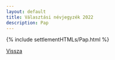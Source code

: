 ```yaml
---
layout: default
title: Választási névjegyzék 2022
description: Pap
---
```


{% include settlementHTMLs/Pap.html %}

[Vissza](../)